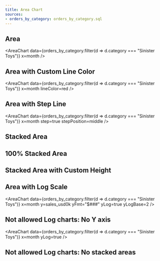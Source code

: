 ```yaml
---
title: Area Chart
sources:
- orders_by_category: orders_by_category.sql
---
```


## Area

<AreaChart
data={orders_by_category.filter(d => d.category === "Sinister Toys")}
x=month
/>

## Area with Custom Line Color

<AreaChart
data={orders_by_category.filter(d => d.category === "Sinister Toys")}
x=month
lineColor=red
/>

## Area with Step Line

<AreaChart
data={orders_by_category.filter(d => d.category === "Sinister Toys")}
x=month
step=true
stepPosition=middle
/>

## Stacked Area

<AreaChart 
    data={orders_by_category} 
    x=month 
    y=sales_usd0k 
    series=category
/>

## 100% Stacked Area

<AreaChart 
    data={orders_by_category} 
    x=month 
    y=sales_usd0k 
    series=category
    type=stacked100
/>

## Stacked Area with Custom Height

<AreaChart 
    data={orders_by_category} 
    x=month 
    y=sales_usd0k 
    series=category
    chartAreaHeight=380
/>

## Area with Log Scale

<AreaChart
    data={orders_by_category.filter(d => d.category === "Sinister Toys")}
    x=month
    y=sales_usd0k 
    yFmt="$###"
    yLog=true
    yLogBase=2
/>

## Not allowed Log charts: No Y axis

<AreaChart
    data={orders_by_category.filter(d => d.category === "Sinister Toys")}
    x=month
    yLog=true
/>

## Not allowed Log charts: No stacked areas

<AreaChart 
    data={orders_by_category} 
    x=month 
    y=sales_usd0k 
    series=category
    yLog=true
/>